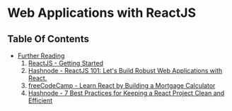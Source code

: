 # Web Applications with ReactJS

## Table Of Contents
- [Further Reading]()
  1. [ReactJS - Getting Started](https://github.com/nyangweso-rodgers/Web-Applications-with-ReactJS/tree/main/ReactJS-Getting-Started)
  2. [Hashnode - ReactJS 101: Let's Build Robust Web Applications with React.](https://gateremark.hashnode.dev/reactjs-101-lets-build-robust-web-applications-with-react?ref=twitter-share)
  3. [freeCodeCamp - Learn React by Building a Mortgage Calculator](https://www.freecodecamp.org/news/react-mortgage-calculator-tutorial-for-beginners/)
  4. [Hashnode - 7 Best Practices for Keeping a React Project Clean and Efficient](https://theankurtyagi.hashnode.dev/7-best-practices-for-keeping-a-react-project-clean-and-efficient)